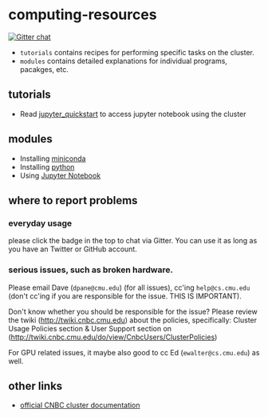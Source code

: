 # computing-resources

[![Gitter chat](https://badges.gitter.im/gitterHQ/gitter.png)](https://gitter.im/cnbc-computing-resources)

* `tutorials` contains recipes for performing specific tasks on the cluster.
* `modules` contains detailed explanations for individual programs, pacakges, etc.

## tutorials
* Read [jupyter_quickstart](./tutorials/jupyter_quickstart.md) to access jupyter notebook using the cluster

## modules
* Installing [miniconda](./modules/miniconda.md)
* Installing [python](./modules/python.md)
* Using [Jupyter Notebook](./modules/jupyter.md)


## where to report problems

### everyday usage

please click the badge in the top to chat via Gitter. You can use it as long as you have an Twitter or GitHub account.

### serious issues, such as broken hardware.

Please email Dave (`dpane@cmu.edu`) (for all issues), cc'ing `help@cs.cmu.edu` (don't cc'ing if you are responsible for the issue. THIS IS IMPORTANT).

Don't know whether you should be responsible for the issue? 
Please review the twiki (<http://twiki.cnbc.cmu.edu>) about the policies, specifically:
Cluster Usage Policies section & User Support section on (<http://twiki.cnbc.cmu.edu/do/view/CnbcUsers/ClusterPolicies>)  

For GPU related issues, it maybe also good to cc Ed (`ewalter@cs.cmu.edu`) as well.

## other links

* [official CNBC cluster documentation](http://twiki.cnbc.cmu.edu)
